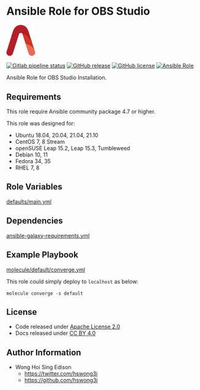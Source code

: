 # Ansible Role for OBS Studio

<img src="/alvistack.svg" width="75" alt="AlviStack">

[![Gitlab pipeline status](https://img.shields.io/gitlab/pipeline/alvistack/ansible-role-obs_studio/master)](https://gitlab.com/alvistack/ansible-role-obs_studio/-/pipelines)
[![GitHub release](https://img.shields.io/github/release/alvistack/ansible-role-obs_studio.svg)](https://github.com/alvistack/ansible-role-obs_studio/releases)
[![GitHub license](https://img.shields.io/github/license/alvistack/ansible-role-obs_studio.svg)](https://github.com/alvistack/ansible-role-obs_studio/blob/master/LICENSE)
[![Ansible Role](https://img.shields.io/badge/galaxy-alvistack.obs_studio-blue.svg)](https://galaxy.ansible.com/alvistack/obs_studio)

Ansible Role for OBS Studio Installation.

## Requirements

This role require Ansible community package 4.7 or higher.

This role was designed for:

  - Ubuntu 18.04, 20.04, 21.04, 21.10
  - CentOS 7, 8 Stream
  - openSUSE Leap 15.2, Leap 15.3, Tumbleweed
  - Debian 10, 11
  - Fedora 34, 35
  - RHEL 7, 8

## Role Variables

[defaults/main.yml](defaults/main.yml)

## Dependencies

[ansible-galaxy-requirements.yml](ansible-galaxy-requirements.yml)

## Example Playbook

[molecule/default/converge.yml](molecule/default/converge.yml)

This role could simply deploy to `localhost` as below:

    molecule converge -s default

## License

  - Code released under [Apache License 2.0](LICENSE)
  - Docs released under [CC BY 4.0](http://creativecommons.org/licenses/by/4.0/)

## Author Information

  - Wong Hoi Sing Edison
      - <https://twitter.com/hswong3i>
      - <https://github.com/hswong3i>
